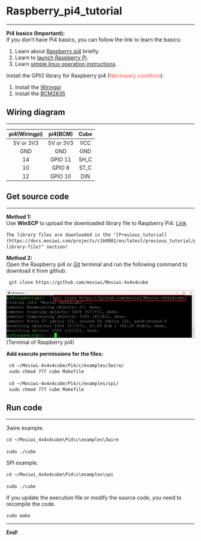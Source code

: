 # Raspberry_pi4_tutorial
------------------------
**Pi4 basics (Important):**   
If you don't have Pi4 basics, you can follow the link to learn the basics:             
1. Learn about [Raspberry pi4](https://docs.mosiwi.com/en/latest/raspberry/R1D0000_raspberry_pi4/R1D0000_raspberry_pi4.html) briefly.    
2. Learn to [launch Raspberry Pi](https://docs.mosiwi.com/en/latest/raspberry/resources/get_started_with_raspberry_pi/get_started_with_raspberry_pi.html).
3. Learn [simple linux operation instructions](https://docs.mosiwi.com/en/latest/raspberry/resources/get_started_with_raspberry_pi/get_started_with_raspberry_pi.html#linux-command).   

Install the GPIO library for Raspberry pi4 (<span style="color: rgb(255, 76, 65);">Necessary condition</span>):                 
1. Install the [Wiringpi](https://docs.mosiwi.com/en/latest/raspberry/wiringpi/wiringpi.html)   
2. Install the [BCM2835](https://docs.mosiwi.com/en/latest/raspberry/bcm2835/bcm2835.html)     

## Wiring diagram
-----------------   
| pi4(Wiringpi) |   pi4(BCM)    |   Cube   |  
|     :--:      |      :--:     |   :--:   |    
|   5V or 3V3   |   5V or 3V3   |    VCC   |  
|      GND      |    GND        |    GND   |  
|      14       |    GPIO 11    |    SH_C  |  
|      10       |    GPIO 8     |    ST_C  |  
|      12       |    GPIO 10    |    DIN   |  

## Get source code
------------------      

**Method 1:**   
Use **WinSCP** to upload the downloaded library file to Raspberry Pi4: [Link](https://docs.mosiwi.com/en/latest/raspberry/resources/get_started_with_raspberry_pi/get_started_with_raspberry_pi.html#transfer-files-from-your-pc-to-raspberry-pi)     

```{tip}   
The library files are downloaded in the "[Previous_tutorial](https://docs.mosiwi.com/projects/c1k0001/en/latest/previous_tutorial/previous_tutorial.html#download-library-file)" section!
```

**Method 2:**    
Open the Raspberry pi4 or [Git](https://git-scm.com/) terminal and run the following command to download it from github.     
```    
 git clone https://github.com/mosiwi/Mosiwi-4x4x4cube    
```           
![Img](../_static/pi4/img/1img.png)             
(Terminal of Raspberry pi4)

**Add execute permissions for the files:**     
```
 cd ~/Mosiwi-4x4x4cube/Pi4/c/examples/3wire/
 sudo chmod 777 cube Makefile

 cd ~/Mosiwi-4x4x4cube/Pi4/c/examples/spi/
 sudo chmod 777 cube Makefile
```

## Run code
-----------     
3wire example.      
```   
cd ~/Mosiwi_4x4x4cube\Pi4\c\examples\3wire    

sudo ./cube   
```   

SPI example.     
```   
cd ~/Mosiwi_4x4x4cube\Pi4\c\examples\spi   

sudo ./cube   
```   

If you update the execution file or modify the source code, you need to recompile the code.     
```   
sudo make    
```   

------------
**End!** 